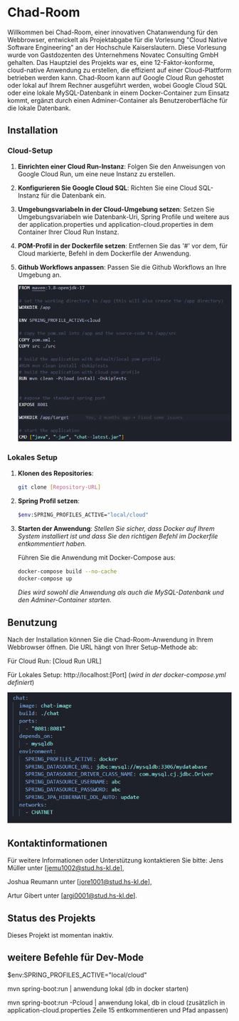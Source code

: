 # Chad-Room

Willkommen bei Chad-Room, einer innovativen Chatanwendung für den Webbrowser, entwickelt als Projektabgabe für die Vorlesung "Cloud Native Software Engineering" an der Hochschule Kaiserslautern. Diese Vorlesung wurde von Gastdozenten des Unternehmens Novatec Consulting GmbH gehalten. Das Hauptziel des Projekts war es, eine 12-Faktor-konforme, cloud-native Anwendung zu erstellen, die effizient auf einer Cloud-Plattform betrieben werden kann. Chad-Room kann auf Google Cloud Run gehostet oder lokal auf Ihrem Rechner ausgeführt werden, wobei Google Cloud SQL oder eine lokale MySQL-Datenbank in einem Docker-Container zum Einsatz kommt, ergänzt durch einen Adminer-Container als Benutzeroberfläche für die lokale Datenbank.

## Installation

### Cloud-Setup

1. **Einrichten einer Cloud Run-Instanz**: Folgen Sie den Anweisungen von Google Cloud Run, um eine neue Instanz zu erstellen.
2. **Konfigurieren Sie Google Cloud SQL**: Richten Sie eine Cloud SQL-Instanz für die Datenbank ein.
3. **Umgebungsvariabeln in der Cloud-Umgebung setzen**: Setzen Sie Umgebungsvariabeln wie Datenbank-Uri, Spring Profile und weitere aus der application.properties und application-cloud.properties in dem Container Ihrer Cloud Run Instanz.
4. **POM-Profil in der Dockerfile setzen**: Entfernen Sie das '#' vor dem, für Cloud markierte, Befehl in dem Dockerfile der Anwendung.
5. **Github Workflows anpassen**: Passen Sie die Github Workflows an Ihre Umgebung an.
   
   ![Screenshot des Dockerfiles](images/Dockerfile.png) 

### Lokales Setup

1. **Klonen des Repositories**: 
   ```bash
   git clone [Repository-URL]
   ```
2. **Spring Profil setzen**:
   ```bash
   $env:SPRING_PROFILES_ACTIVE="local/cloud"
   ```
4. **Starten der Anwendung**:
   *Stellen Sie sicher, dass Docker auf Ihrem System installiert ist und dass Sie den richtigen Befehl im Dockerfile entkommentiert haben.*
   
   Führen Sie die Anwendung mit Docker-Compose aus:
   ```bash
   docker-compose build --no-cache
   docker-compose up
   ```
   *Dies wird sowohl die Anwendung als auch die MySQL-Datenbank und den Adminer-Container starten.*

## Benutzung
Nach der Installation können Sie die Chad-Room-Anwendung in Ihrem Webbrowser öffnen. Die URL hängt von Ihrer Setup-Methode ab:

Für Cloud Run: [Cloud Run URL]

Für Lokales Setup: http://localhost:[Port] (*wird in der docker-compose.yml definiert*)

![Screenshot der docker-compose.yml](images/dockercompose.png)

## Kontaktinformationen
Für weitere Informationen oder Unterstützung kontaktieren Sie bitte: 
Jens Müller unter [jemu1002@stud.hs-kl.de],

Joshua Reumann unter [jore1001@stud.hs-kl.de],

Artur Gibert unter [argi0001@stud.hs-kl.de].

## Status des Projekts
Dieses Projekt ist momentan inaktiv.

## weitere Befehle für Dev-Mode
$env:SPRING_PROFILES_ACTIVE="local/cloud"

mvn spring-boot:run   | anwendung lokal (db in docker starten)

mvn spring-boot:run -Pcloud   | anwendung lokal, db in cloud (zusätzlich in application-cloud.properties Zeile 15 entkommentieren und Pfad anpassen)
